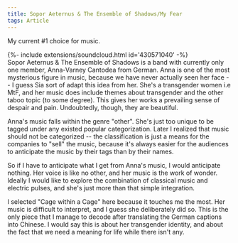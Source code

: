 ```yaml
---
title: Sopor Aeternus & The Ensemble of Shadows/My Fear
tags: Article
---
```


My current #1 choice for music. 

<div>{%- include extensions/soundcloud.html id='430571040' -%}</div>
<!--more-->
Sopor Aeternus & The Ensemble of Shadows is a band with currently only one member, Anna-Varney Cantodea from German. Anna is one of the most mysterious figure in music, because we have never actually seen her face -- I guess Sia sort of adapt this idea from her. She's a transgender women i.e MtF, and her music does include themes about transgender and the other taboo topic (to some degree). This gives her works a prevailing sense of despair and pain. Undoubtedly, though, they are beautiful.

Anna's music falls within the genre "other". She's just too unique to be tagged under any existed popular categorization. Later I realized that music should not be categorized -- the classification is just a means for the companies to "sell" the music, because it's always easier for the audiences to anticipate the music by their tags than by their names. 

So if I have to anticipate what I get from Anna's music, I would anticipate nothing. Her voice is like no other, and her music is the work of wonder. Ideally I would like to explore the combination of classical music and electric pulses, and she's just more than that simple integration. 

I selected "Cage within a Cage" here because it touches me the most. Her music is difficult to interpret, and I guess she deliberately did so. This is the only piece that I manage to decode after translating the German captions into Chinese. I would say this is about her transgender identity, and about the fact that we need a meaning for life while there isn't any. 